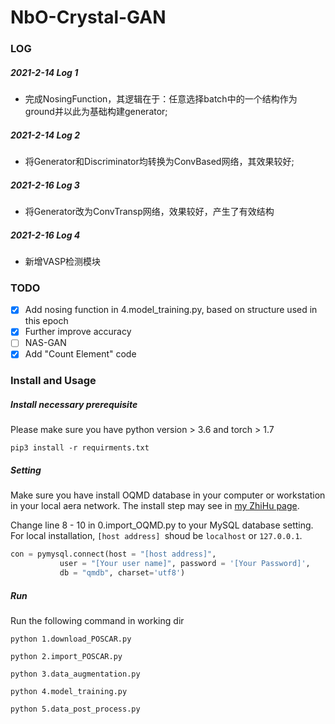 # NbO-Crystal-GAN

### LOG
##### 2021-2-14 Log 1
- 完成NosingFunction，其逻辑在于：任意选择batch中的一个结构作为ground并以此为基础构建generator;

##### 2021-2-14 Log 2
- 将Generator和Discriminator均转换为ConvBased网络，其效果较好;

##### 2021-2-16 Log 3
- 将Generator改为ConvTransp网络，效果较好，产生了有效结构

##### 2021-2-16 Log 4
- 新增VASP检测模块


### TODO
- [x] Add nosing function in 4.model_training.py, based on structure used in this epoch
- [x] Further improve accuracy
- [ ] NAS-GAN
- [x] Add "Count Element" code
 
### Install and Usage

##### Install necessary prerequisite

Please make sure you have python version > 3.6 and torch > 1.7

`pip3 install -r requirments.txt`

##### Setting

Make sure you have install OQMD database in your computer or workstation in your local aera network. The install step may see in [my ZhiHu page](https://zhuanlan.zhihu.com/p/345722370).

Change line 8 - 10 in 0.import_OQMD.py to your MySQL database setting. For local installation, `[host address] `shoud be `localhost` or `127.0.0.1`.

```python
con = pymysql.connect(host = "[host address]", 
           user = "[Your user name]", password = '[Your Password]', 
           db = "qmdb", charset='utf8')
```

##### Run

Run the following command in working dir

`python 1.download_POSCAR.py`

`python 2.import_POSCAR.py`

`python 3.data_augmentation.py`

`python 4.model_training.py`

`python 5.data_post_process.py`